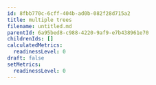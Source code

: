 ```yaml
---
id: 8fbb770c-6cff-404b-ad0b-082f28d715a2
title: multiple trees
filename: untitled.md
parentId: 6a95bed8-c988-4220-9af9-e7b438961e70
childrenIds: []
calculatedMetrics:
  readinessLevel: 0
draft: false
setMetrics:
  readinessLevel: 0
---
```


